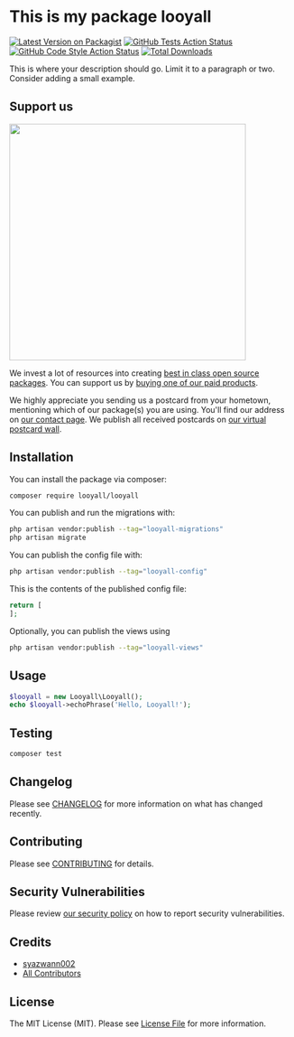 # This is my package looyall

[![Latest Version on Packagist](https://img.shields.io/packagist/v/looyall/looyall.svg?style=flat-square)](https://packagist.org/packages/looyall/looyall)
[![GitHub Tests Action Status](https://img.shields.io/github/actions/workflow/status/looyall/looyall/run-tests.yml?branch=main&label=tests&style=flat-square)](https://github.com/looyall/looyall/actions?query=workflow%3Arun-tests+branch%3Amain)
[![GitHub Code Style Action Status](https://img.shields.io/github/actions/workflow/status/looyall/looyall/fix-php-code-style-issues.yml?branch=main&label=code%20style&style=flat-square)](https://github.com/looyall/looyall/actions?query=workflow%3A"Fix+PHP+code+style+issues"+branch%3Amain)
[![Total Downloads](https://img.shields.io/packagist/dt/looyall/looyall.svg?style=flat-square)](https://packagist.org/packages/looyall/looyall)

This is where your description should go. Limit it to a paragraph or two. Consider adding a small example.

## Support us

[<img src="https://github-ads.s3.eu-central-1.amazonaws.com/Looyall.jpg?t=1" width="419px" />](https://spatie.be/github-ad-click/Looyall)

We invest a lot of resources into creating [best in class open source packages](https://spatie.be/open-source). You can support us by [buying one of our paid products](https://spatie.be/open-source/support-us).

We highly appreciate you sending us a postcard from your hometown, mentioning which of our package(s) you are using. You'll find our address on [our contact page](https://spatie.be/about-us). We publish all received postcards on [our virtual postcard wall](https://spatie.be/open-source/postcards).

## Installation

You can install the package via composer:

```bash
composer require looyall/looyall
```

You can publish and run the migrations with:

```bash
php artisan vendor:publish --tag="looyall-migrations"
php artisan migrate
```

You can publish the config file with:

```bash
php artisan vendor:publish --tag="looyall-config"
```

This is the contents of the published config file:

```php
return [
];
```

Optionally, you can publish the views using

```bash
php artisan vendor:publish --tag="looyall-views"
```

## Usage

```php
$looyall = new Looyall\Looyall();
echo $looyall->echoPhrase('Hello, Looyall!');
```

## Testing

```bash
composer test
```

## Changelog

Please see [CHANGELOG](CHANGELOG.md) for more information on what has changed recently.

## Contributing

Please see [CONTRIBUTING](CONTRIBUTING.md) for details.

## Security Vulnerabilities

Please review [our security policy](../../security/policy) on how to report security vulnerabilities.

## Credits

- [syazwann002](https://github.com/syazwann002)
- [All Contributors](../../contributors)

## License

The MIT License (MIT). Please see [License File](LICENSE.md) for more information.
